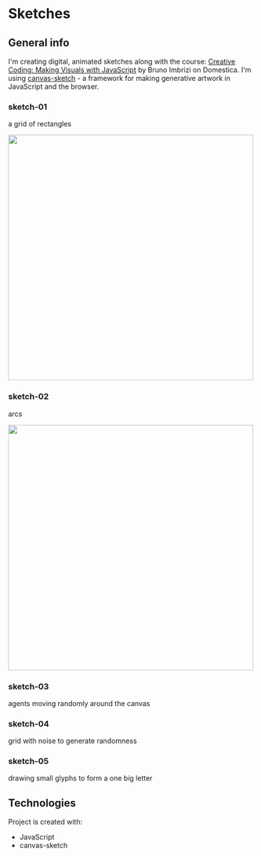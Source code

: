 # Sketches
## General info

I'm creating digital, animated sketches along with the course: [Creative Coding: Making Visuals with JavaScript](https://www.domestika.org/en/courses/2729-creative-coding-making-visuals-with-javascript/) by Bruno Imbrizi on Domestica.
I'm using [canvas-sketch](https://github.com/mattdesl/canvas-sketch) - a framework for making generative artwork in JavaScript and the browser.

### sketch-01
a grid of rectangles

<img src="https://github.com/user-attachments/assets/bb941b1d-f5b1-4708-8098-007f6fccc3ce" width="500">

### sketch-02
arcs

<img src="https://github.com/user-attachments/assets/4a7e1990-7f7e-4179-a4b8-ed4a4791403d" width="500">

### sketch-03
agents moving randomly around the canvas
### sketch-04
grid with noise to generate randomness
### sketch-05
drawing small glyphs to form a one big letter
## Technologies

Project is created with:

-   JavaScript
-   canvas-sketch
